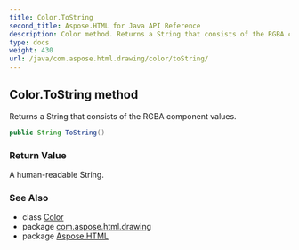 ```yaml
---
title: Color.ToString
second_title: Aspose.HTML for Java API Reference
description: Color method. Returns a String that consists of the RGBA component values
type: docs
weight: 430
url: /java/com.aspose.html.drawing/color/toString/
---
```

## Color.ToString method

Returns a String that consists of the RGBA component values.

```java
public String ToString()
```

### Return Value

A human-readable String.

### See Also

* class [Color](../)
* package [com.aspose.html.drawing](../../color/)
* package [Aspose.HTML](../../../)
